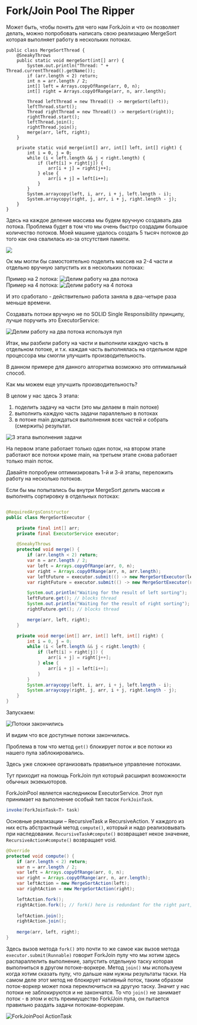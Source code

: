 # Fork/Join Pool The Ripper

Может быть, чтобы понять для чего нам ForkJoin и что он позволяет делать, можно попробовать написать свою реализацию MergeSort которая выполняет работу в нескольких потоках.


    public class MergeSortThread {
        @SneakyThrows
        public static void mergeSort(int[] arr) {
            System.out.println("Thread: " + Thread.currentThread().getName());
            if (arr.length < 2) return;
            int n = arr.length / 2;
            int[] left = Arrays.copyOfRange(arr, 0, n);
            int[] right = Arrays.copyOfRange(arr, n, arr.length);

            Thread leftThread = new Thread(() -> mergeSort(left));
            leftThread.start();
            Thread rightThread = new Thread(() -> mergeSort(right));
            rightThread.start();
            leftThread.join();
            rightThread.join();
            merge(arr, left, right);
        }

        private static void merge(int[] arr, int[] left, int[] right) {
            int i = 0, j = 0;
            while (i < left.length && j < right.length) {
                if (left[i] > right[j]) {
                    arr[i + j] = right[j++];
                } else {
                    arr[i + j] = left[i++];
                }
            }
            System.arraycopy(left, i, arr, i + j, left.length - i);
            System.arraycopy(right, j, arr, i + j, right.length - j);
        }
    }

Здесь на каждое деление массива мы будем вручную создавать два потока. Проблема будет в том что мы очень быстро создадим большое количество потоков. Моей машине удалось создать 5 тысяч потоков до того как она свалилась из-за отсутствия памяти.

![](src/test/resources/images/to_many_thread_error.png)    

Ок мы могли бы самостоятельно поделить массив на 2-4 части и отдельно вручную запустить их в нескольких потоках:

Пример на 2 потока:
![Делим работу на два потока](src/test/resources/images/divide_on_2_threads.png)   
Пример на 4 потока:
![Делим работу на 4 потока](src/test/resources/images/divide_on_4_threads.png)

И это сработало - действительно работа заняла в два-четыре раза меньше времени.

Создавать потоки вручную не по SOLID Single Responsibility принципу, лучше поручить это ExecutorService:

![Делим работу на два потока используя пул](src/test/resources/images/run_threads_on_pool.png)

Итак, мы разбили работу на части и выполнили каждую часть в отдельном потоке, и т.к. каждая часть выполнялась на отдельном ядре процессора мы смогли улучшить производительность. 

В данном примере для данного алгоритма возможно это оптимальный способ. 

Как мы можем еще улучшить производительность? 

В целом у нас здесь 3 этапа:
1. поделить задачу на части (это мы делаем в main потоке)
2. выполнить каждую часть задачи параллельно в потоках
3. в потоке main дождаться выполнения всех частей и собрать (смержить) результат.

![3 этапа выполнения задачи](src/test/resources/images/job_parts.png)

На первом этапе работает только один поток, на втором этапе работают все потоки кроме main, на третьем этапе снова работает только main поток.

Давайте попробуем оптимизировать 1-й и 3-й этапы, переложить работу на несколько потоков. 

Если бы мы попытались бы внутри MergeSort делить массив и выполнять сортировку в отдельных потоках:

```java

@RequiredArgsConstructor
public class MergeSortExecutor {

    private final int[] arr;
    private final ExecutorService executor;

    @SneakyThrows
    protected void merge() {
        if (arr.length < 2) return;
        var n = arr.length / 2;
        var left = Arrays.copyOfRange(arr, 0, n);
        var right = Arrays.copyOfRange(arr, n, arr.length);
        var leftFuture = executor.submit(() -> new MergeSortExecutor(left, executor).merge());
        var rightFuture = executor.submit(() -> new MergeSortExecutor(right, executor).merge());

        System.out.println("Waiting for the result of left sorting");
        leftFuture.get(); // blocks thread
        System.out.println("Waiting for the result of right sorting");
        rightFuture.get(); // blocks thread

        merge(arr, left, right);
    }

    private void merge(int[] arr, int[] left, int[] right) {
        int i = 0, j = 0;
        while (i < left.length && j < right.length) {
            if (left[i] > right[j]) {
                arr[i + j] = right[j++];
            } else {
                arr[i + j] = left[i++];
            }
        }
        System.arraycopy(left, i, arr, i + j, left.length - i);
        System.arraycopy(right, j, arr, i + j, right.length - j);
    }
}
```
Запускаем:

![Потоки закончились](src/test/resources/images/no_more_threads.png)

И видим что все доступные потоки закончились.

Проблема в том что метод `get()` блокирует поток и все потоки из нашего пула заблокировались.

Здесь уже сложнее организовать правильное управление потоками.

Тут приходит на помощь ForkJoin пул который расширил возможности обычных экзекьюторов.

ForkJoinPool является наследником ExecutorService. Этот пул принимает на выполнение особый тип тасок `ForkJoinTask`. 
```java 
invoke(ForkJoinTask<T> task)
```
Основные реализации – RecursiveTask и RecursiveAction. У каждого из них есть абстрактный метод `compute()`, который и надо реализовывать при наследовании. `RecursiveTask#compute()` возвращает некое значение, `RecursiveAction#compute()` возвращает void.

```java
@Override
protected void compute() {
    if (arr.length < 2) return;
    var n = arr.length / 2;
    var left = Arrays.copyOfRange(arr, 0, n);
    var right = Arrays.copyOfRange(arr, n, arr.length);
    var leftAction = new MergeSortAction(left);
    var rightAction = new MergeSortAction(right);

    leftAction.fork();
    rightAction.fork(); // fork() here is redundant for the right part, it's better to call compute() method directly
    
    leftAction.join();
    rightAction.join();
    
    merge(arr, left, right);
}
```
Здесь вызов метода `fork()` это почти то же самое как вызов метода `executor.submit(Runnable)`  говорит ForkJoin пулу что мы хотим здесь распараллелить выполнение, запустить отдельную таску которая выполниться в другом потоке-воркере.
Метод `join()` мы используем когда хотим сказать пулу, что дальше нам нужны результаты таски. На самом деле этот метод не блокирует нативный поток, таким образом поток-воркер может пока переключиться на другую таску. Значит у нас потоки не заблокируются и не закончатся.
То что `join()` не занимает поток - в этом и есть преимущество Fork/Join пула, он пытается правильно раздать задачи потокам-воркерам.

![ForkJoinPool ActionTask](src/test/resources/images/run_action_on_FJ.png)
